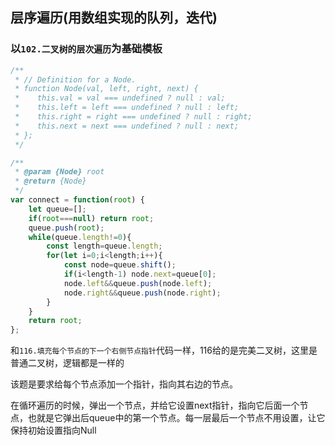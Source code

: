 ## 层序遍历(用数组实现的队列，迭代)

### 以`102.二叉树的层次遍历`为基础模板

```javascript
/**
 * // Definition for a Node.
 * function Node(val, left, right, next) {
 *    this.val = val === undefined ? null : val;
 *    this.left = left === undefined ? null : left;
 *    this.right = right === undefined ? null : right;
 *    this.next = next === undefined ? null : next;
 * };
 */

/**
 * @param {Node} root
 * @return {Node}
 */
var connect = function(root) {
    let queue=[];
    if(root===null) return root;
    queue.push(root);
    while(queue.length!=0){
        const length=queue.length;
        for(let i=0;i<length;i++){
            const node=queue.shift();
            if(i<length-1) node.next=queue[0];
            node.left&&queue.push(node.left);
            node.right&&queue.push(node.right);
        }
    }
    return root;
};
```

和`116.填充每个节点的下一个右侧节点指针`代码一样，116给的是完美二叉树，这里是普通二叉树，逻辑都是一样的

该题是要求给每个节点添加一个指针，指向其右边的节点。

在循环遍历的时候，弹出一个节点，并给它设置next指针，指向它后面一个节点，也就是它弹出后queue中的第一个节点。每一层最后一个节点不用设置，让它保持初始设置指向Null